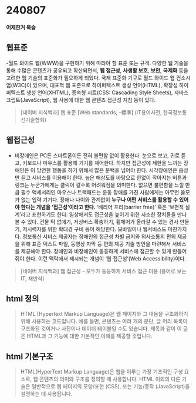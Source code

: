 # 240807
**어제한거 복습**

## 웹표준
-월드 와이드 웹(WWW)을 구현하기 위해 따라야 할 표준 또는 규격. 다양한 웹 기술을 통해 수많은 콘텐츠가 공유되고 확산되면서, 
**웹 접근성**, **사생활 보호**, **보안**, **국제화** 등을 고려한 웹 기술의 표준화가 필요하게 되었다. 
국제 표준화 기구로 월드 와이드 웹 컨소시엄(W3C)이 있으며, 대표적 웹 표준으로 하이퍼텍스트 생성 언어(HTML), 
확장성 하이퍼텍스트 생성 언어(XHTML), 종속형 시트(CSS: Cascading Style Sheets), 자바스크립트(JavaScript), 
웹 사용에 대한 웹 콘텐츠 접근성 지침 등이 있다.
>[네이버 지식백과] 웹 표준 [Web standards, -標準] (IT용어사전, 한국정보통신기술협회)

## 웹접근성
- 비장애인은 PC든 스마트폰이든 전혀 불편함 없이 활용한다. 눈으로 보고, 귀로 듣고, 키보드나 마우스를 활용해 기기를 제어한다. 
하지만 접근성에 제한을 느끼는 장애인은 이 당연한 행동을 하기 위해서 많은 문턱을 넘어야 한다. 
시각장애인은 음성만 듣고 서비스를 이용해야 한다. 높은 해상도를 바탕으로 한없이 작아지는 버튼과 링크는 누군가에게는 클릭이 
갈수록 어려워짐을 의미한다. 없으면 불편함을 느낄 만큼 필수 액세서리인 마우스나 트랙패드는 운동 장애를 가진 사람에게는 
아무런 쓸모가 없는 입력 기기다.
장애나 나이와 관계없이 **누구나 어떤 서비스를 활용할 수 있어야 한다는 개념을 ‘접근성’이라고 한다.** ‘배리어 프리(barrier free)’ 혹은 ‘보편적 설계’라고 표현하기도 한다. 
일상에서도 접근성을 높이기 위한 사소한 장치들을 만나볼 수 있다. 건물 턱 없애기, 저상버스 확충하기, 휠체어가 올라갈 수 있는 경사 만들기, 저시력자를 위한 확대경 구비 등이 해당한다.
모바일이나 웹서비스도 마찬가지다. 정보통신 서비스 제공자는 장애인의 접근성 차별 금지와 의사소통의 편의 제공을 위해 표준 텍스트 파일, 
동영상 자막 등 편의 제공 기술 방안을 마련해서 서비스를 제공해야 한다. 장애인과 비장애인이 동등하게 서비스에 접근할 수 있게 만들어줘야 한다. 이런 맥락에서 제시되는 개념이 ‘웹 접근성’(Web Accessibility)이다.
>[네이버 지식백과] 웹 접근성 - 모두가 동등하게 서비스 접근 이용 (용어로 보는 IT, 채반석)

## html 정의
> HTML (Hypertext Markup Language)은 웹 페이지와 그 내용을 구조화하기 위해 사용하는 코드입니다. 예를 들면, 콘텐츠는 여러 개의 문단, 글 머리 목록이 구조화된 것이거나 사진이나 데이터 테이블일 수도 있습니다. 제목과 같이 이 글은 HTML과 그 기능에 대한 기본적인 이해를 제공할 것입니다.
## html 기본구조
> HTML(HyperText Markup Language)은 웹을 이루는 가장 기초적인 구성 요소로, 웹 콘텐츠의 의미와 구조를 정의할 때 사용합니다. HTML 이외의 다른 기술은 일반적으로 웹 페이지의 모양/표현 (CSS), 또는 기능/동작 (JavaScript)을 설명하는 데 사용됩니다.

